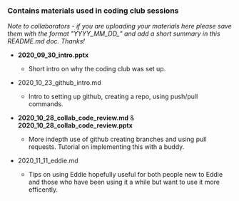 ### Contains materials used in coding club sessions
*Note to collaborators - if you are uploading your materials here please save them with the format "YYYY_MM_DD_" and add a short summary in this README.md doc. Thanks!*

* **2020_09_30_intro.pptx**
  * Short intro on why the coding club was set up.

* 2020_10_23_github_intro.md
  * Intro to setting up github, creating a repo, using push/pull commands.

* **2020_10_28_collab_code_review.md** & **2020_10_28_collab_code_review.pptx**
  * More indepth use of github creating branches and using pull requests. Tutorial on implementing this with a buddy.

* 2020_11_11_eddie.md
  * Tips on using Eddie hopefully useful for both people new to Eddie and those who have been using it a while but want to use it more efficently. 

